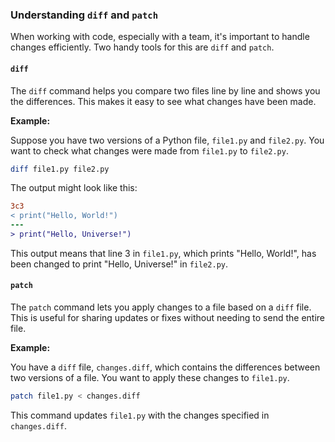 ### Understanding `diff` and `patch`

When working with code, especially with a team, it's important to handle changes efficiently. Two handy tools for this are `diff` and `patch`.

#### `diff`

The `diff` command helps you compare two files line by line and shows you the differences. This makes it easy to see what changes have been made.

**Example:**

Suppose you have two versions of a Python file, `file1.py` and `file2.py`. You want to check what changes were made from `file1.py` to `file2.py`.

```bash
diff file1.py file2.py
```

The output might look like this:

```diff
3c3
< print("Hello, World!")
---
> print("Hello, Universe!")
```

This output means that line 3 in `file1.py`, which prints "Hello, World!", has been changed to print "Hello, Universe!" in `file2.py`.

#### `patch`

The `patch` command lets you apply changes to a file based on a `diff` file. This is useful for sharing updates or fixes without needing to send the entire file.

**Example:**

You have a `diff` file, `changes.diff`, which contains the differences between two versions of a file. You want to apply these changes to `file1.py`.

```bash
patch file1.py < changes.diff
```

This command updates `file1.py` with the changes specified in `changes.diff`.